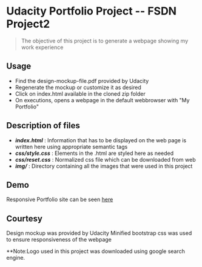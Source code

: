 # Udacity Portfolio Project -- FSDN Project2

 > The objective of this project is to generate a webpage showing my work experience

## Usage

 - Find the design-mockup-file.pdf provided by Udacity
 - Regenerate the mockup or customize it as desired
 - Click on index.html available in the cloned zip folder
 - On executions, opens a webpage in the default webbrowser with "My Portfolio"

## Description of files
 - ***index.html*** :  Information that has to be displayed on the web page is written here using appropriate semantic tags
 - ***css/style.css*** : Elements in the .html are styled here as needed
 - ***css/reset.css*** : Normalized css file which can be downloaded from web
 - ***img/*** :  Directory containing all the images that were used in this project                                
			     
## Demo

 Responsive Portfolio site can be seen [here](https://kamireddym28.github.io/My_Portfolio/)

## Courtesy

 Design mockup was provided by Udacity
 Minified bootstrap css was used to ensure responsiveness of the webpage

 **Note:Logo used in this project was downloaded using google search engine.
